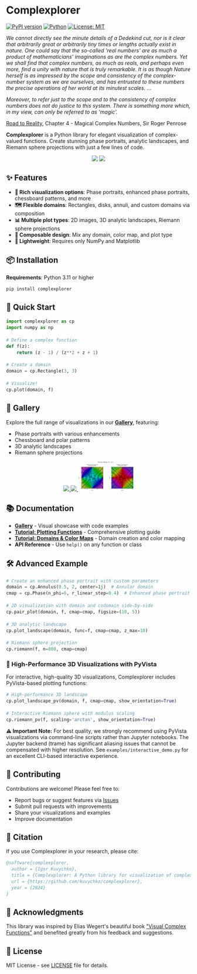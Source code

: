# Complexplorer

[![PyPI version](https://badge.fury.io/py/complexplorer.svg)](https://badge.fury.io/py/complexplorer)
[![Python](https://img.shields.io/pypi/pyversions/complexplorer.svg)](https://pypi.org/project/complexplorer/)
[![License: MIT](https://img.shields.io/badge/License-MIT-yellow.svg)](https://opensource.org/licenses/MIT)

*We cannot directly see the minute details of a Dedekind cut, nor is it clear that arbitrarily great or
arbitrarily tiny times or lengths actually exist in nature. One could say that 
the so-called ‘real numbers’ are as much a product of mathematicians’ 
imaginations as are the complex numbers. Yet we shall find that complex 
numbers, as much as reals, and perhaps even more, find a unity with 
nature that is truly remarkable. It is as though Nature herself is as 
impressed by the scope and consistency of the complex-number system 
as we are ourselves, and has entrusted to these numbers the precise 
operations of her world at its minutest scales.* ...

*Moreover, to refer just to the scope and to the consistency of complex 
numbers does not do justice to this system. There is something more 
which, in my view, can only be referred to as ‘magic’.*

[Road to Reality](https://www.ams.org/notices/200606/rev-blank.pdf), Chapter 4 - Magical Complex Numbers, Sir Roger Penrose

**Complexplorer** is a Python library for elegant visualization of complex-valued functions. Create stunning phase portraits, analytic landscapes, and Riemann sphere projections with just a few lines of code.

<p align="center">
  <img src="examples/gallery/Enhanced_phase_portrait_phase_and_modulus_enhanced_2d.png" width="45%">
  <img src="examples/gallery/riemann_sphere_3d.png" width="45%">
</p>

## ✨ Features

- **🎨 Rich visualization options**: Phase portraits, enhanced phase portraits, chessboard patterns, and more
- **🗺️ Flexible domains**: Rectangles, disks, annuli, and custom domains via composition
- **📊 Multiple plot types**: 2D images, 3D analytic landscapes, Riemann sphere projections
- **🧩 Composable design**: Mix any domain, color map, and plot type
- **🚀 Lightweight**: Requires only NumPy and Matplotlib

## 📦 Installation

**Requirements**: Python 3.11 or higher

```bash
pip install complexplorer
```

## 🚀 Quick Start

```python
import complexplorer as cp
import numpy as np

# Define a complex function
def f(z):
    return (z - 1) / (z**2 + z + 1)

# Create a domain
domain = cp.Rectangle(3, 3)

# Visualize!
cp.plot(domain, f)
```

## 🎨 Gallery

Explore the full range of visualizations in our [**Gallery**](docs/gallery/README.md), featuring:
- Phase portraits with various enhancements
- Chessboard and polar patterns  
- 3D analytic landscapes
- Riemann sphere projections

<p align="center">
  <a href="docs/gallery/README.md">
    <img src="examples/gallery/Polar_chessboard_log_modulus_spacing_2d.png" width="30%">
    <img src="examples/gallery/Phase_portrait_phase_enhanced_3d.png" width="30%">
    <img src="examples/gallery/riemann_chart_2d.png" width="30%">
  </a>
</p>

## 📚 Documentation

- **[Gallery](docs/gallery/README.md)** - Visual showcase with code examples
- **[Tutorial: Plotting Functions](examples/plotting_tutorial.ipynb)** - Comprehensive plotting guide
- **[Tutorial: Domains & Color Maps](examples/domains_and_colormaps_tutorial.ipynb)** - Domain creation and color mapping
- **API Reference** - Use `help()` on any function or class

## 🛠️ Advanced Example

```python
# Create an enhanced phase portrait with custom parameters
domain = cp.Annulus(0.5, 2, center=1j)  # Annular domain
cmap = cp.Phase(n_phi=6, r_linear_step=0.4)  # Enhanced phase portrait

# 2D visualization with domain and codomain side-by-side
cp.pair_plot(domain, f, cmap=cmap, figsize=(10, 5))

# 3D analytic landscape
cp.plot_landscape(domain, func=f, cmap=cmap, z_max=10)

# Riemann sphere projection
cp.riemann(f, n=800, cmap=cmap)
```

### 🚀 High-Performance 3D Visualizations with PyVista

For interactive, high-quality 3D visualizations, Complexplorer includes PyVista-based plotting functions:

```python
# High-performance 3D landscape
cp.plot_landscape_pv(domain, f, cmap=cmap, show_orientation=True)

# Interactive Riemann sphere with modulus scaling
cp.riemann_pv(f, scaling='arctan', show_orientation=True)
```

**⚠️ Important Note:** For best quality, we strongly recommend using PyVista visualizations via command-line scripts rather than Jupyter notebooks. The Jupyter backend (trame) has significant aliasing issues that cannot be compensated with higher resolution. See `examples/interactive_demo.py` for an excellent CLI-based interactive experience.

## 🤝 Contributing

Contributions are welcome! Please feel free to:
- Report bugs or suggest features via [Issues](https://github.com/kuvychko/complexplorer/issues)
- Submit pull requests with improvements
- Share your visualizations and examples
- Improve documentation

## 📖 Citation

If you use Complexplorer in your research, please cite:

```bibtex
@software{complexplorer,
  author = {Igor Kuvychko},
  title = {Complexplorer: A Python library for visualization of complex functions},
  url = {https://github.com/kuvychko/complexplorer},
  year = {2024}
}
```

## 🙏 Acknowledgments

This library was inspired by Elias Wegert's beautiful book ["Visual Complex Functions"](https://link.springer.com/book/10.1007/978-3-0348-0180-5) and benefited greatly from his feedback and suggestions.

## 📝 License

MIT License - see [LICENSE](LICENSE) file for details.